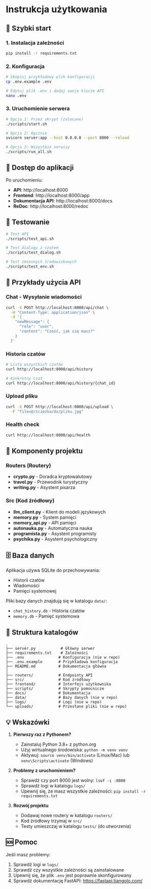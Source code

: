 # Instrukcja użytkowania

## 🚀 Szybki start

### 1. Instalacja zależności
```bash
pip install -r requirements.txt
```

### 2. Konfiguracja
```bash
# Skopiuj przykładowy plik konfiguracji
cp .env.example .env

# Edytuj plik .env i dodaj swoje klucze API
nano .env
```

### 3. Uruchomienie serwera
```bash
# Opcja 1: Przez skrypt (zalecane)
./scripts/start.sh

# Opcja 2: Ręcznie
uvicorn server:app --host 0.0.0.0 --port 8000 --reload

# Opcja 3: Wszystkie serwisy
./scripts/run_all.sh
```

## 📡 Dostęp do aplikacji

Po uruchomieniu:
- **API**: http://localhost:8000
- **Frontend**: http://localhost:8000/app
- **Dokumentacja API**: http://localhost:8000/docs
- **ReDoc**: http://localhost:8000/redoc

## 🧪 Testowanie

```bash
# Test API
./scripts/test_api.sh

# Test dialogu z czatem
./scripts/test_dialog.sh

# Test zmiennych środowiskowych
./scripts/test_env.sh
```

## 📝 Przykłady użycia API

### Chat - Wysyłanie wiadomości
```bash
curl -X POST http://localhost:8000/api/chat \
  -H "Content-Type: application/json" \
  -d '{
    "newMessage": {
      "role": "user",
      "content": "Cześć, jak się masz?"
    }
  }'
```

### Historia czatów
```bash
# Lista wszystkich czatów
curl http://localhost:8000/api/history

# Konkretny czat
curl http://localhost:8000/api/history/{chat_id}
```

### Upload pliku
```bash
curl -X POST http://localhost:8000/api/upload \
  -F "file=@/ścieżka/do/pliku.jpg"
```

### Health check
```bash
curl http://localhost:8000/api/health
```

## 🔧 Komponenty projektu

### Routers (Routery)
- **crypto.py** - Doradca kryptowalutowy
- **travel.py** - Przewodnik turystyczny
- **writing.py** - Asystent pisarza

### Src (Kod źródłowy)
- **llm_client.py** - Klient do modeli językowych
- **memory.py** - System pamięci
- **memory_api.py** - API pamięci
- **autonauka.py** - Automatyczna nauka
- **programista.py** - Asystent programisty
- **psychika.py** - Asystent psychologiczny

## 🗄️ Baza danych

Aplikacja używa SQLite do przechowywania:
- Historii czatów
- Wiadomości
- Pamięci systemowej

Pliki bazy danych znajdują się w katalogu `data/`:
- `chat_history.db` - Historia czatów
- `memory.db` - Pamięć systemowa

## 📂 Struktura katalogów

```
.
├── server.py           # Główny serwer
├── requirements.txt    # Zależności
├── .env               # Konfiguracja (nie w repo)
├── .env.example       # Przykładowa konfiguracja
├── README.md          # Dokumentacja główna
│
├── routers/           # Endpointy API
├── src/               # Kod źródłowy
├── frontend/          # Interfejs użytkownika
├── scripts/           # Skrypty pomocnicze
├── docs/              # Dokumentacja
├── data/              # Bazy danych (nie w repo)
├── logs/              # Logi (nie w repo)
└── uploads/           # Przesłane pliki (nie w repo)
```

## 💡 Wskazówki

1. **Pierwszy raz z Pythonem?**
   - Zainstaluj Python 3.8+ z python.org
   - Użyj wirtualnego środowiska: `python -m venv venv`
   - Aktywuj: `source venv/bin/activate` (Linux/Mac) lub `venv\Scripts\activate` (Windows)

2. **Problemy z uruchomieniem?**
   - Sprawdź czy port 8000 jest wolny: `lsof -i :8000`
   - Sprawdź logi w katalogu `logs/`
   - Upewnij się, że masz wszystkie zależności: `pip install -r requirements.txt`

3. **Rozwój projektu**
   - Dodawaj nowe routery w katalogu `routers/`
   - Kod źródłowy trzymaj w `src/`
   - Testy umieszczaj w katalogu `tests/` (do utworzenia)

## 🆘 Pomoc

Jeśli masz problemy:
1. Sprawdź logi w `logs/`
2. Sprawdź czy wszystkie zależności są zainstalowane
3. Upewnij się, że plik `.env` jest poprawnie skonfigurowany
4. Sprawdź dokumentację FastAPI: https://fastapi.tiangolo.com/
